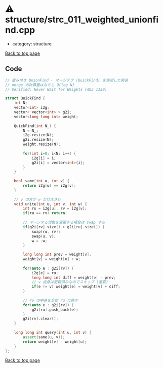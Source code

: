 <!-- mathjax config similar to math.stackexchange -->
<script type="text/javascript" async
  src="https://cdnjs.cloudflare.com/ajax/libs/mathjax/2.7.5/MathJax.js?config=TeX-MML-AM_CHTML">
</script>
<script type="text/x-mathjax-config">
  MathJax.Hub.Config({
    TeX: { equationNumbers: { autoNumber: "AMS" }},
    tex2jax: {
      inlineMath: [ ['$','$'] ],
      processEscapes: true
    },
    "HTML-CSS": { matchFontHeight: false },
    displayAlign: "left",
    displayIndent: "2em"
  });
</script>

<script type="text/javascript" src="https://cdnjs.cloudflare.com/ajax/libs/jquery/3.4.1/jquery.min.js"></script>
<script src="https://cdn.jsdelivr.net/npm/jquery-balloon-js@1.1.2/jquery.balloon.min.js" integrity="sha256-ZEYs9VrgAeNuPvs15E39OsyOJaIkXEEt10fzxJ20+2I=" crossorigin="anonymous"></script>
<script type="text/javascript" src="../../assets/js/copy-button.js"></script>
<link rel="stylesheet" href="../../assets/css/copy-button.css" />


# :warning: structure/strc_011_weighted_unionfind.cpp
* category: structure


[Back to top page](../../index.html)



## Code
```cpp
// 重み付き UnionFind - マージテク (QuickFind) を使用した実装
// merge の計算量はならし O(log N)
// Verified: Never Wait for Weights (AOJ 1330)

struct QuickFind {
    int N;
    vector<int> i2g;
    vector< vector<int> > g2i;
    vector<long long int> weight;
 
    QuickFind(int N_) {
        N = N_;
        i2g.resize(N);
        g2i.resize(N);
        weight.resize(N);
 
        for(int i=0; i<N; i++) {
            i2g[i] = i;
            g2i[i] = vector<int>{i};
        }
    }
 
    bool same(int u, int v) {
        return i2g[u] == i2g[v];
    }
 
    // v の方が w だけ大きい
    void unite(int u, int v, int w) {
        int ru = i2g[u], rv = i2g[v];
        if(ru == rv) return;
 
        // マージする対象を変更する場合は swap する
        if(g2i[rv].size() > g2i[ru].size()) {
            swap(ru, rv);
            swap(u, v);
            w = -w;
        }
 
        long long int prev = weight[v];
        weight[v] = weight[u] + w;
 
        for(auto e : g2i[rv]) {
            i2g[e] = ru;
            long long int diff = weight[e] - prev;
            // v 自身は更新済みなのでスキップ (重要)
            if(e != v) weight[e] = weight[v] + diff;
        }
 
        // rv の中身を全部 ru に移す
        for(auto e : g2i[rv]) {
            g2i[ru].push_back(e);
        }
        g2i[rv].clear();
    }
 
    long long int query(int u, int v) {
        assert(same(u, v));
        return weight[v] - weight[u];
    }
};
```

[Back to top page](../../index.html)

